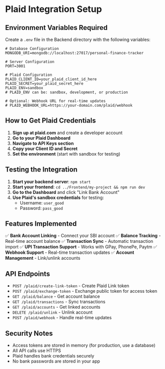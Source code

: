 # Plaid Integration Setup

## Environment Variables Required

Create a `.env` file in the Backend directory with the following variables:

```env
# Database Configuration
MONGODB_URI=mongodb://localhost:27017/personal-finance-tracker

# Server Configuration
PORT=3001

# Plaid Configuration
PLAID_CLIENT_ID=your_plaid_client_id_here
PLAID_SECRET=your_plaid_secret_here
PLAID_ENV=sandbox
# PLAID_ENV can be: sandbox, development, or production

# Optional: Webhook URL for real-time updates
# PLAID_WEBHOOK_URL=https://your-domain.com/plaid/webhook
```

## How to Get Plaid Credentials

1. **Sign up at plaid.com** and create a developer account
2. **Go to your Plaid Dashboard**
3. **Navigate to API Keys section**
4. **Copy your Client ID and Secret**
5. **Set the environment** (start with sandbox for testing)

## Testing the Integration

1. **Start your backend server**: `npm start`
2. **Start your frontend**: `cd ../Frontend/my-project && npm run dev`
3. **Go to the Dashboard** and click "Link Bank Account"
4. **Use Plaid's sandbox credentials** for testing:
   - Username: `user_good`
   - Password: `pass_good`

## Features Implemented

✅ **Bank Account Linking** - Connect your SBI account
✅ **Balance Tracking** - Real-time account balance
✅ **Transaction Sync** - Automatic transaction import
✅ **UPI Transaction Support** - Works with GPay, PhonePe, Paytm
✅ **Webhook Support** - Real-time transaction updates
✅ **Account Management** - Link/unlink accounts

## API Endpoints

- `POST /plaid/create-link-token` - Create Plaid Link token
- `POST /plaid/exchange-token` - Exchange public token for access token
- `GET /plaid/balance` - Get account balance
- `GET /plaid/transactions` - Sync transactions
- `GET /plaid/accounts` - Get linked accounts
- `DELETE /plaid/unlink` - Unlink account
- `POST /plaid/webhook` - Handle real-time updates

## Security Notes

- Access tokens are stored in memory (for production, use a database)
- All API calls use HTTPS
- Plaid handles bank credentials securely
- No bank passwords are stored in your app 